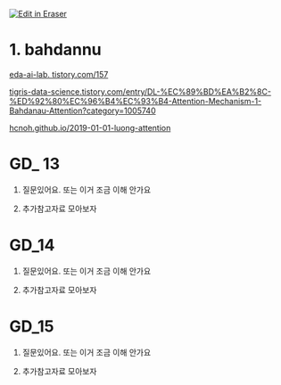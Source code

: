 <p><a target="_blank" href="https://app.eraser.io/workspace/B21gsrcoozeR3wLZjd0S" id="edit-in-eraser-github-link"><img alt="Edit in Eraser" src="https://firebasestorage.googleapis.com/v0/b/second-petal-295822.appspot.com/o/images%2Fgithub%2FOpen%20in%20Eraser.svg?alt=media&amp;token=968381c8-a7e7-472a-8ed6-4a6626da5501"></a></p>



# 1. bahdannu
[﻿eda-ai-lab.     tistory.com/157](https://eda-ai-lab.tistory.com/157) 

[﻿tigris-data-science.tistory.com/entry/DL-%EC%89%BD%EA%B2%8C-%ED%92%80%EC%96%B4%EC%93%B4-Attention-Mechanism-1-Bahdanau-Attention?category=1005740](https://tigris-data-science.tistory.com/entry/DL-%EC%89%BD%EA%B2%8C-%ED%92%80%EC%96%B4%EC%93%B4-Attention-Mechanism-1-Bahdanau-Attention?category=1005740) 

[﻿hcnoh.github.io/2019-01-01-luong-attention](https://hcnoh.github.io/2019-01-01-luong-attention) 





# GD_ 13
1. 질문있어요. 또는 이거 조금 이해 안가요



2. 추가참고자료 모아보자

# GD_14
1. 질문있어요. 또는 이거 조금 이해 안가요



2. 추가참고자료 모아보자





# GD_15
1. 질문있어요. 또는 이거 조금 이해 안가요



2. 추가참고자료 모아보자


<!--- Eraser file: https://app.eraser.io/workspace/B21gsrcoozeR3wLZjd0S --->